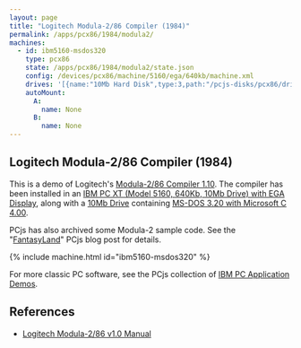 ```yaml
---
layout: page
title: "Logitech Modula-2/86 Compiler (1984)"
permalink: /apps/pcx86/1984/modula2/
machines:
  - id: ibm5160-msdos320
    type: pcx86
    state: /apps/pcx86/1984/modula2/state.json
    config: /devices/pcx86/machine/5160/ega/640kb/machine.xml
    drives: '[{name:"10Mb Hard Disk",type:3,path:"/pcjs-disks/pcx86/drives/10mb/MSDOS320-C400.json"}]'
    autoMount:
      A:
        name: None
      B:
        name: None
---
```


Logitech Modula-2/86 Compiler (1984)
------------------------------------

This is a demo of Logitech's [Modula-2/86 Compiler 1.10](/disks/pcx86/tools/logitech/modula2/1.10/).
The compiler has been installed in an
[IBM PC XT (Model 5160, 640Kb, 10Mb Drive) with EGA Display](/devices/pcx86/machine/5160/ega/640kb/),
along with a [10Mb Drive](/disks/pcx86/drives/10mb/) containing
[MS-DOS 3.20 with Microsoft C 4.00](/disks/pcx86/drives/10mb/msdos320-c400-xt3.xml).

PCjs has also archived some Modula-2 sample code.  See the "[FantasyLand](/blog/2017/07/03/)" PCjs blog post
for details.

{% include machine.html id="ibm5160-msdos320" %}

For more classic PC software, see the PCjs collection of [IBM PC Application Demos](/apps/pcx86/).

References
----------

* [Logitech Modula-2/86 v1.0 Manual](http://bitsavers.informatik.uni-stuttgart.de/pdf/logitech/modula-2/Logitech_Modula-2_86_1.0_Feb84.pdf)
